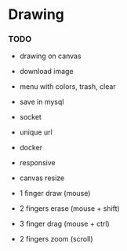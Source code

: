 # Drawing

### TODO
- drawing on canvas
- download image
- menu with colors, trash, clear
- save in mysql
- socket
- unique url
- docker
- responsive
- canvas resize

- 1 finger draw (mouse)
- 2 fingers erase (mouse + shift)
- 3 finger drag (mouse + ctrl)
- 2 fingers zoom (scroll)